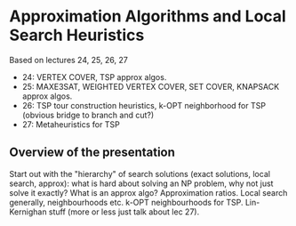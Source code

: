 # Approximation Algorithms and Local Search Heuristics

Based on lectures 24, 25, 26, 27

- 24: VERTEX COVER, TSP approx algos.
- 25: MAXE3SAT, WEIGHTED VERTEX COVER, SET COVER, KNAPSACK approx algos.
- 26: TSP tour construction heuristics, k-OPT neighborhood for TSP (obvious
  bridge to branch and cut?)
- 27: Metaheuristics for TSP

## Overview of the presentation

Start out with the "hierarchy" of search solutions (exact solutions, local
search, approx): what is hard about solving an NP problem, why not just solve it
exactly? What is an approx algo? Approximation ratios. Local search generally,
neighbourhoods etc. k-OPT neighbourhoods for TSP. Lin-Kernighan stuff (more or
less just talk about lec 27).
